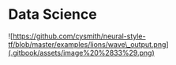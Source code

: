 # Data Science

![https://github.com/cysmith/neural-style-tf/blob/master/examples/lions/wave\_output.png](.gitbook/assets/image%20%2833%29.png)


